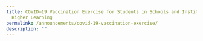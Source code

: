 ```yaml
---
title: COVID–19 Vaccination Exercise for Students in Schools and Institutes of
  Higher Learning
permalink: /announcements/covid-19-vaccination-exercise/
description: ""
---
```

